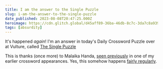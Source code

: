 ```yaml
---
title: I am the answer to the Single Puzzle
slug: i-am-the-answer-to-the-single-puzzle
date_published: 2023-08-08T20:47:25.000Z
heroimage: https://cdn.glitch.global/d45aff89-36ba-46db-8c7c-3da7c8a93931/single-puzzle.png?v=1691543857774
tags: [absurdity]
---
```


It's happened *again*! I'm an answer in today's Daily Crossword Puzzle over at Vulture, called <a href="https://www.vulture.com/2023/08/daily-crossword-puzzle-august-8.html">The Single Puzzle</a>

This is thanks (once more) to Malaika Handa, <a href="/2022/05/20/i-am-the-answer-to-the-sexual-tension-puzzle/">seen previously</a> in one of my earlier crossword appearances. Yes, this somehow happens <a href="https://www.anildash.com/2022/06/02/i-am-the-answer-to-the-rites-of-spring-puzzle/">fairly regularly</a>.
